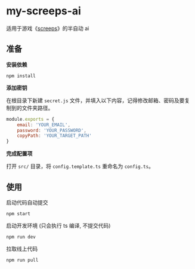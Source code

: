 # my-screeps-ai

适用于游戏《[screeps](https://screeps.com/a/#!/map)》的半自动 ai

## 准备

**安装依赖**

```
npm install
```

**添加密钥**

在根目录下新建 `secret.js` 文件，并填入以下内容，记得修改邮箱、密码及要复制到的文件夹路径。

```js
module.exports = {
    email: 'YOUR_EMAIL',
    password: 'YOUR_PASSWORD',
    copyPath: 'YOUR_TARGET_PATH'
}
```

**完成配置项**

打开 `src/` 目录，将 `config.template.ts` 重命名为 `config.ts`。

## 使用

启动代码自动提交

```
npm start
```

启动开发环境 (只会执行 ts 编译, 不提交代码)

```
npm run dev
```

拉取线上代码

```
npm run pull
```